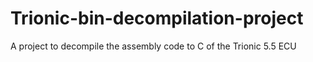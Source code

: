 # Trionic-bin-decompilation-project
A project to decompile the assembly code to C of the Trionic 5.5 ECU
